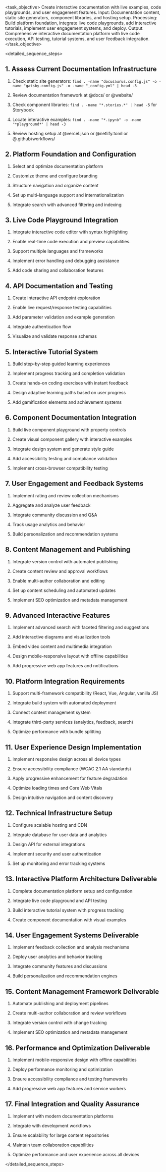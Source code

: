 <task name="Interactive Documentation Platform">

<task_objective>
Create interactive documentation with live examples, code playgrounds, and user engagement features. Input: Documentation content, static site generators, component libraries, and hosting setup. Processing: Build platform foundation, integrate live code playgrounds, add interactive tutorials, implement user engagement systems, and deploy. Output: Comprehensive interactive documentation platform with live code execution, API testing, tutorial systems, and user feedback integration.
</task_objective>

<detailed_sequence_steps>

## 1. Assess Current Documentation Infrastructure

1. Check static site generators: `find . -name "docusaurus.config.js" -o -name "gatsby-config.js" -o -name "_config.yml" | head -3`

2. Review documentation framework at @docs/ or @website/

3. Check component libraries: `find . -name "*.stories.*" | head -5` for Storybook

4. Locate interactive examples: `find . -name "*.ipynb" -o -name "*playground*" | head -3`

5. Review hosting setup at @vercel.json or @netlify.toml or @.github/workflows/

## 2. Platform Foundation and Configuration

1. Select and optimize documentation platform

2. Customize theme and configure branding

3. Structure navigation and organize content

4. Set up multi-language support and internationalization

5. Integrate search with advanced filtering and indexing

## 3. Live Code Playground Integration

1. Integrate interactive code editor with syntax highlighting

2. Enable real-time code execution and preview capabilities

3. Support multiple languages and frameworks

4. Implement error handling and debugging assistance

5. Add code sharing and collaboration features

## 4. API Documentation and Testing

1. Create interactive API endpoint exploration

2. Enable live request/response testing capabilities

3. Add parameter validation and example generation

4. Integrate authentication flow

5. Visualize and validate response schemas

## 5. Interactive Tutorial System

1. Build step-by-step guided learning experiences

2. Implement progress tracking and completion validation

3. Create hands-on coding exercises with instant feedback

4. Design adaptive learning paths based on user progress

5. Add gamification elements and achievement systems

## 6. Component Documentation Integration

1. Build live component playground with property controls

2. Create visual component gallery with interactive examples

3. Integrate design system and generate style guide

4. Add accessibility testing and compliance validation

5. Implement cross-browser compatibility testing

## 7. User Engagement and Feedback Systems

1. Implement rating and review collection mechanisms

2. Aggregate and analyze user feedback

3. Integrate community discussion and Q&A

4. Track usage analytics and behavior

5. Build personalization and recommendation systems

## 8. Content Management and Publishing

1. Integrate version control with automated publishing

2. Create content review and approval workflows

3. Enable multi-author collaboration and editing

4. Set up content scheduling and automated updates

5. Implement SEO optimization and metadata management

## 9. Advanced Interactive Features

1. Implement advanced search with faceted filtering and suggestions

2. Add interactive diagrams and visualization tools

3. Embed video content and multimedia integration

4. Design mobile-responsive layout with offline capabilities

5. Add progressive web app features and notifications

## 10. Platform Integration Requirements

1. Support multi-framework compatibility (React, Vue, Angular, vanilla JS)

2. Integrate build system with automated deployment

3. Connect content management system

4. Integrate third-party services (analytics, feedback, search)

5. Optimize performance with bundle splitting

## 11. User Experience Design Implementation

1. Implement responsive design across all device types

2. Ensure accessibility compliance (WCAG 2.1 AA standards)

3. Apply progressive enhancement for feature degradation

4. Optimize loading times and Core Web Vitals

5. Design intuitive navigation and content discovery

## 12. Technical Infrastructure Setup

1. Configure scalable hosting and CDN

2. Integrate database for user data and analytics

3. Design API for external integrations

4. Implement security and user authentication

5. Set up monitoring and error tracking systems

## 13. Interactive Platform Architecture Deliverable

1. Complete documentation platform setup and configuration

2. Integrate live code playground and API testing

3. Build interactive tutorial system with progress tracking

4. Create component documentation with visual examples

## 14. User Engagement Systems Deliverable

1. Implement feedback collection and analysis mechanisms

2. Deploy user analytics and behavior tracking

3. Integrate community features and discussions

4. Build personalization and recommendation engines

## 15. Content Management Framework Deliverable

1. Automate publishing and deployment pipelines

2. Create multi-author collaboration and review workflows

3. Integrate version control with change tracking

4. Implement SEO optimization and metadata management

## 16. Performance and Optimization Deliverable

1. Implement mobile-responsive design with offline capabilities

2. Deploy performance monitoring and optimization

3. Ensure accessibility compliance and testing frameworks

4. Add progressive web app features and service workers

## 17. Final Integration and Quality Assurance

1. Implement with modern documentation platforms

2. Integrate with development workflows

3. Ensure scalability for large content repositories

4. Maintain team collaboration capabilities

5. Optimize performance and user experience across all devices

</detailed_sequence_steps>

</task>
